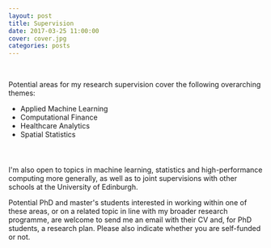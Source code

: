 ```yaml
---
layout: post
title: Supervision
date: 2017-03-25 11:00:00
cover: cover.jpg
categories: posts
---
```


<br>

Potential areas for my research supervision cover the following overarching themes:

* Applied Machine Learning
* Computational Finance
* Healthcare Analytics
* Spatial Statistics

<div style="height:25px;font-size:1px;">&nbsp;</div>

I'm also open to topics in machine learning, statistics and high-performance computing more generally, as well as to joint supervisions with other schools at the University of Edinburgh.

Potential PhD and master's students interested in working within one of these areas, or on a related topic in line with my broader research programme, are welcome to send me an email with their CV and, for PhD students, a research plan. Please also indicate whether you are self-funded or not.

<br>
